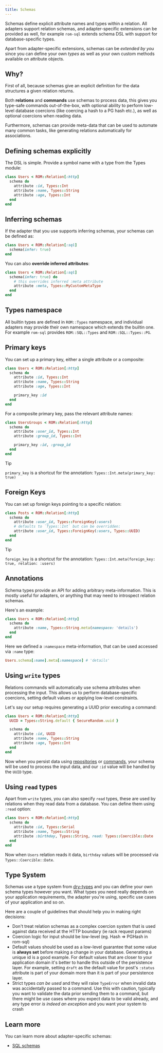 ```yaml
---
title: Schemas
---
```


Schemas define explicit attribute names and types within a relation. All adapters support relation schemas, and adapter-specific extensions can be provided as well, for example `rom-sql` extends schema DSL with support for database-specific types.

Apart from adapter-specific extensions, schemas can be _extended by you_ since you can define your own _types_ as well as your own custom methods available on attribute objects.

## Why?

First of all, because schemas give an explicit definition for the data structures a given relation returns.

Both **relations** and **commands** use schemas to process data, this gives you type-safe commands out-of-the-box, with optional ability to perform low-level database coercions (like coercing a hash to a PG hash etc.), as well as optional coercions when reading data.

Furthermore, schemas can provide meta-data that can be used to automate many common tasks, like generating relations automatically for associations.

## Defining schemas explicitly

The DSL is simple. Provide a symbol name with a type from the Types module:

```ruby
class Users < ROM::Relation[:http]
  schema do
    attribute :id, Types::Int
    attribute :name, Types::String
    attribute :age, Types::Int
  end
end
```

## Inferring schemas

If the adapter that you use supports inferring schemas, your schemas can be defined as:

```ruby
class Users < ROM::Relation[:sql]
  schema(infer: true)
end
```

You can also **override inferred attributes**:

```ruby
class Users < ROM::Relation[:sql]
  schema(infer: true) do
    # this overrides inferred :meta attribute
    attribute :meta, Types::MyCustomMetaType
  end
end
```

## Types namespace

All builtin types are defined in `ROM::Types` namespace, and individual adapters may provide their own namespace which extends the builtin one. For example `rom-sql` provides `ROM::SQL::Types` and `ROM::SQL::Types::PG`.

## Primary keys

You can set up a primary key, either a single attribute or a composite:

```ruby
class Users < ROM::Relation[:http]
  schema do
    attribute :id, Types::Int
    attribute :name, Types::String
    attribute :age, Types::Int

    primary_key :id
  end
end
```

For a composite primary key, pass the relevant attribute names:

```ruby
class UsersGroups < ROM::Relation[:http]
  schema do
    attribute :user_id, Types::Int
    attribute :group_id, Types::Int

    primary_key :id, :group_id
  end
end
```

> [!TIP]
> `primary_key` is a shortcut for the annotation: `Types::Int.meta(primary_key: true)`

## Foreign Keys

You can set up foreign keys pointing to a specific relation:

```ruby
class Posts < ROM::Relation[:http]
  schema do
    attribute :user_id, Types::ForeignKey(:users)
    # defaults to `Types::Int` but can be overridden:
    attribute :user_id, Types::ForeignKey(:users, Types::UUID)
  end
end
```

> [!TIP]
> `foreign_key` is a shortcut for the annotation: `Types::Int.meta(foreign_key: true, relation: :users)`

## Annotations

Schema types provide an API for adding arbitrary meta-information. This is mostly useful for adapters, or anything that may need to introspect relation schemas.

Here's an example:

```ruby
class Users < ROM::Relation[:http]
  schema do
    attribute :name, Types::String.meta(namespace: 'details')
  end
end
```

Here we defined a `:namespace` meta-information, that can be used accessed via `:name` type:

```ruby
Users.schema[:name].meta[:namespace] # 'details'
```

## Using `write` types

Relations commands will automatically use schema attributes when processing the input. This allows us to perform database-specific coercions, setting default values or applying low-level constraints.

Let's say our setup requires generating a UUID prior executing a command:

```ruby
class Users < ROM::Relation[:http]
  UUID = Types::String.default { SecureRandom.uuid }

  schema do
    attribute :id, UUID
    attribute :name, Types::String
    attribute :age, Types::Int
  end
end
```

Now when you persist data using [repositories](//guide/repositories) or [commands](//page/commands), your schema will be used to process the input data, and our `:id` value will be handled by the `UUID` type.

## Using `read` types

Apart from `write` types, you can also specify `read` types, these are used by relations when they read data from a database. You can define them using `:read` option:

```ruby
class Users < ROM::Relation[:http]
  schema do
    attribute :id, Types::Serial
    attribute :name, Types::String
    attribute :birthday, Types::String, read: Types::Coercible::Date
  end
end
```

Now when `Users` relation reads it data, `birthday` values will be processed via `Types::Coercible::Date`.

## Type System

Schemas use a type system from [dry-types](http://dry-rb.org/gems/dry-types) and you can define your own schema types however you want. What types you need really depends on your application requirements, the adapter you're using, specific use cases of your application and so on.

Here are a couple of guidelines that should help you in making right decisions:

- Don't treat relation schemas as a complex coercion system that is used against
  data received at the HTTP boundary (ie rack request params)
- Coercion logic for input should be low-level (eg. Hash => PGHash in rom-sql)
- Default values should be used as a low-level guarantee that some value is
  **always set** before making a change in your database. Generating a unique id is a good example. For default values that are closer to your application domain it's better to handle this outside of the persistence layer. For example, setting `draft` as the default value for post's `:status` attribute is part of your domain more than it is part of your persistence layer.
- Strict types _can be used_ and they will raise `TypeError` when invalid data
  was accidentally passed to a command. Use this with caution, typically you want to validate the data prior sending them to a command, but there might be use cases where you expect data to be valid already, and any type error _is indeed an exception_ and you want your system to crash

## Learn more

You can learn more about adapter-specific schemas:

- [SQL schemas](//guide/sql/schemas)
